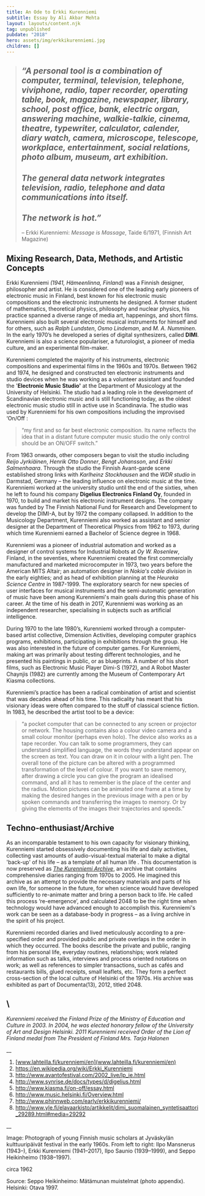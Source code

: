 ```yaml
---
title: An Ode to Erkki Kurenniemi
subtitle: Essay by Ali Akbar Mehta
layout: layouts/content.njk
tag: unpublished
pubdate: "2018"
hero: assets/img/erkkikurenniemi.jpg
children: []
---
```

> ## *“A personal tool is a combination of computer, terminal, television, telephone, viviphone, radio, taper recorder, operating table, book, magazine, newspaper, library, school, post office, bank, electric organ, answering machine, walkie-talkie, cinema, theatre, typewriter, calculator, calender, diary watch, camera, microscope, telescope, workplace, entertainment, social relations, photo album, museum, art exhibition.*
>
> ## *The general data network integrates television, radio, telephone and data communications into itself.*
>
> ## *The network is hot.”*
>
> – Erkki Kurenniemi: *Message is Massage*, Taide 6/1971, (Finnish Art Magazine)

## **Mixing Research, Data, Methods, and Artistic Concepts**

Erkki Kurenniemi *(1941, Hämeenlinna, Finland)* was a Finnish designer, philosopher and artist. He is considered one of the leading early pioneers of electronic music in Finland, best known for his electronic music compositions and the electronic instruments he designed. A former student of mathematics, theoretical physics, philosophy and nuclear physics, his practice spanned a diverse range of media art, happenings, and short films. Kurenniemi also built several electronic musical instruments for himself and for others, such as *Ralph Lundsten*, *Osmo Lindeman*, and *M. A. Numminen*. In the early 1970’s he developed a series of digital synthesizers, called **DIMI**. Kurenniemi is also a science populariser, a futurologist, a pioneer of media culture, and an experimental film-maker.

Kurenniemi completed the majority of his instruments, electronic compositions and experimental films in the 1960s and 1970s. Between 1962 and 1974, he designed and constructed ten electronic instruments and studio devices when he was working as a volunteer assistant and founded the '**Electronic Music Studio'** at the Department of Musicology at the University of Helsinki. The studio had a leading role in the development of Scandinavian electronic music and is still functioning today, as the oldest electronic music studio still in active use in Scandinavia. The studio was used by Kurenniemi for his own compositions including the improvised ‘On/Off : 

> “my first and so far best electronic composition. Its name reflects the idea that in a distant future computer music studio the only control should be an ON/OFF switch.”

From 1963 onwards, other composers began to visit the studio including *Reijo Jyrkiäinen*, *Henrik Otto Donner*, *Bengt Johansson*, and *Erkki Salmenhaara*. Through the studio the Finnish Avant-garde scene established strong links with *Karlheinz Stockhausen* and the *WDR studio* in Darmstad, Germany – the leading influence on electronic music at the time. Kurenniemi worked at the university studio until the end of the sixties, when he left to found his company **Digelius Electronics Finland Oy**, founded in 1970, to build and market his electronic instrument designs. The company was funded by The Finnish National Fund for Research and Development to develop the DIMI-A, but by 1972 the company collapsed. In addition to the Musicology Department, Kurenniemi also worked as assistant and senior designer at the Department of Theoretical Physics from 1962 to 1973, during which time Kurenniemi earned a Bachelor of Science degree in 1968.

Kurenniemi was a pioneer of industrial automation and worked as a designer of control systems for Industrial Robots at *Oy W. Rosenlew*, Finland, in the seventies, where Kurenniemi created the first commercially manufactured and marketed microcomputer in 1973, two years before the American MITS Altair; an automation designer in *Nokia's cable division* in the early eighties; and as head of exhibition planning at the *Heureka Science Centre* in 1987-1999. The exploratory search for new species of user interfaces for musical instruments and the semi-automatic generation of music have been among Kurenniemi's main goals during this phase of his career. At the time of his death in 2017, Kurenniemi was working as an independent researcher, specialising in subjects such as artificial intelligence.

During 1970 to the late 1980’s, Kurenniemi worked through a computer-based artist collective, Dimension Activities, developing computer graphics programs, exhibitions, participating in exhibitions through the group. He was also interested in the future of computer games. For Kurenniemi, making art was primarily about testing different technologies, and he presented his paintings in public, or as blueprints.  A number of his short films, such as Electronic Music Player Dimi-S (1972), and A Robot Master Chaynjis (1982) are currently among the Museum of Contemporary Art Kiasma collections.

Kurenniemi’s practice has been a radical combination of artist and scientist that was decades ahead of his time. This radicality has meant that his visionary ideas were often compared to the stuff of classical science fiction. In 1983, he described the artist tool to be a device:

> “a pocket computer that can be connected to any screen or projector or network. The housing contains also a colour video camera and a small colour monitor (perhaps even holo). The device also works as a tape recorder. You can talk to some programmers, they can understand simplified language, the words they understand appear on the screen as text. You can draw on it in colour with a light pen. The overall tone of the picture can be altered with a programmed transformation of the level of colour. If you want to save memory, after drawing a circle you can give the program an idealised command, and all it has to remember is the place of the center and the radius. Motion pictures can be animated one frame at a time by making the desired hanges in the previous image with a pen or by spoken commands and transferring the images to memory. Or by giving the elements of the images their trajectories and speeds.” 

## **Techno-enthusiast/Archive**

As an incomparable testament to his own capacity for visionary thinking, Kurenniemi started obsessively documenting his life and daily activities, collecting vast amounts of audio-visual-textual material to make a digital 'back-up' of his life – as a template of all human life . This documentation is now preserved as *[The Kurenniemi Archive](http://constantvzw.org/site/Online-Archive-Erkki-Kurenniemi-In.html)*, an archive that contains comprehensive diaries ranging from 1970s to 2005. He imagined this archive as an attempt to provide the necessary materials and parts of his own life, for someone in the future, for when science would have developed sufficiently to re-animate matter and bring a person back to life. He called this process ‘re-emergence’, and calculated 2048 to be the right time when technology would have advanced enough to accomplish this. Kurenniemi's work can be seen as a database-body in progress – as a living archive in the spirit of his project.

Kurenniemi recorded diaries and lived meticulously according to a pre-specified order and provided public and private overlaps in the order in which they occurred. The books describe the private and public, ranging from his personal life, everyday routines, relationships; work related information such as talks, interviews and process oriented notations on work; as well as references to simpler transactions, such as cafés and restaurants bills, glued receipts, small leaflets, etc. They form a perfect cross-section of the local culture of Helsinki of the 1970s. His archive was exhibited as part of Documenta(13), 2012, titled 2048.

## \

*Kurenniemi received the Finland Prize of the Ministry of Education and Culture in 2003. In 2004, he was elected honorary fellow of the University of Art and Design Helsinki. 2011 Kurenniemi received Order of the Lion of Finland medal from The President of Finland Mrs. Tarja Halonen*

__



1. [www.lahteilla.fi/kurenniemi/en](www.lahteilla.fi/kurenniemi/en)
2. <https://en.wikipedia.org/wiki/Erkki_Kurenniemi>
3. <http://www.avantofestival.com/2002_live/lp_ie.html>
4. <http://www.synrise.de/docs/types/d/digelius.html>
5. <http://www.kiasma.fi/on-off/essay.html>
6. <http://www.music.helsinki.fi/Overview.html>
7. <http://www.phinnweb.com/early/erkkikurenniemi/>
8. <http://www.yle.fi/elavaarkisto/artikkelit/dimi_suomalainen_syntetisaattori_29289.html#media=29292>



__

Image: Photograph of young Finnish music scholars at Jyväskylän kulttuuripäivät festival in the early 1960s. From left to right: Ilpo Mansnerus (1943–), Erkki Kurenniemi (1941–2017), Ilpo Saunio (1939–1999), and Seppo Heikinheimo (1938–1997).

circa 1962

Source: Seppo Heikinheimo: Mätämunan muistelmat (photo appendix). Helsinki: Otava 1997.